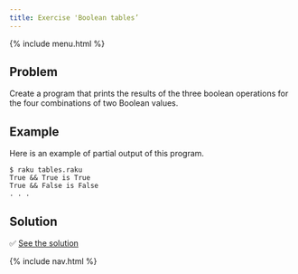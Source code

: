 ```yaml
---
title: Exercise 'Boolean tables’
---
```


{% include menu.html %}

## Problem

Create a program that prints the results of the three boolean operations for the four combinations of two Boolean values.

## Example

Here is an example of partial output of this program.

```console
$ raku tables.raku
True && True is True
True && False is False
. . .
```

## Solution

✅ [See the solution](solution)

{% include nav.html %}
